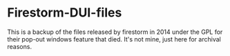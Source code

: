 # Firestorm-DUI-files
This is a backup of the files released by firestorm in 2014 under the GPL for their pop-out windows feature that died.  It's not mine, just here for archival reasons.

